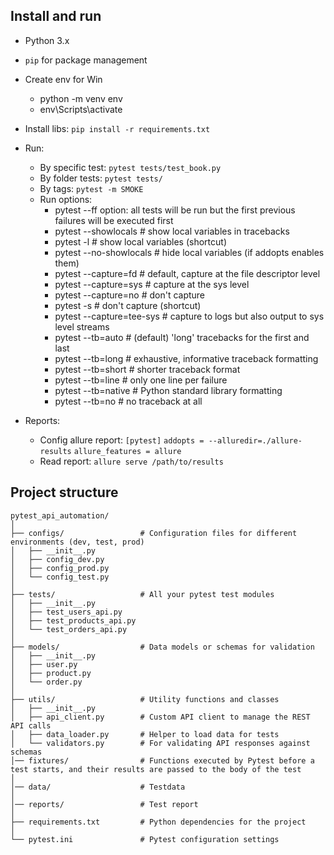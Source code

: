 
## Install and run
- Python 3.x
- `pip` for package management
- Create env for Win
  - python -m venv env
  - env\Scripts\activate 
- Install libs: `pip install -r requirements.txt`
- Run:
  - By specific test: `pytest tests/test_book.py`
  - By folder tests: `pytest tests/`
  - By tags: `pytest -m SMOKE`
  - Run options:
    - pytest --ff option: all tests will be run but the first previous failures will be executed first
    - pytest --showlocals     # show local variables in tracebacks
    - pytest -l               # show local variables (shortcut)
    - pytest --no-showlocals  # hide local variables (if addopts enables them)
    - pytest --capture=fd  # default, capture at the file descriptor level
    - pytest --capture=sys # capture at the sys level
    - pytest --capture=no  # don't capture
    - pytest -s            # don't capture (shortcut)
    - pytest --capture=tee-sys # capture to logs but also output to sys level streams
    - pytest --tb=auto    # (default) 'long' tracebacks for the first and last
    - pytest --tb=long    # exhaustive, informative traceback formatting
    - pytest --tb=short   # shorter traceback format
    - pytest --tb=line    # only one line per failure
    - pytest --tb=native  # Python standard library formatting
    - pytest --tb=no      # no traceback at all

- Reports:
  - Config allure report:
    `[pytest]`
    `addopts = --alluredir=./allure-results`
    `allure_features = allure`
  - Read report:
    `allure serve /path/to/results`

## Project structure

    pytest_api_automation/
    │
    ├── configs/                 # Configuration files for different environments (dev, test, prod)
    │   ├── __init__.py
    │   ├── config_dev.py
    │   ├── config_prod.py
    │   └── config_test.py
    │
    ├── tests/                   # All your pytest test modules
    │   ├── __init__.py
    │   ├── test_users_api.py
    │   ├── test_products_api.py
    │   └── test_orders_api.py
    │
    ├── models/                  # Data models or schemas for validation
    │   ├── __init__.py
    │   ├── user.py
    │   ├── product.py
    │   └── order.py
    │
    ├── utils/                   # Utility functions and classes
    │   ├── __init__.py
    │   ├── api_client.py        # Custom API client to manage the REST API calls
    │   ├── data_loader.py       # Helper to load data for tests
    │   └── validators.py        # For validating API responses against schemas
    │── fixtures/                # Functions executed by Pytest before a test starts, and their results are passed to the body of the test
    │
    │── data/                    # Testdata
    │
    │── reports/                 # Test report
    │
    ├── requirements.txt         # Python dependencies for the project
    │
    └── pytest.ini               # Pytest configuration settings